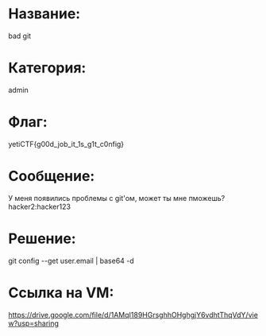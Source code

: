 # Название: 
bad git

# Категория: 
admin

# Флаг: 
yetiCTF{g00d_job_it_1s_g1t_c0nfig}

# Сообщение: 
У меня появились проблемы с git'ом, может ты мне пможешь? hacker2:hacker123

# Решение: 
git config --get user.email | base64 -d

# Ссылка на VM: 
https://drive.google.com/file/d/1AMqI189HGrsghhOHghgjY6vdhtThqVdY/view?usp=sharing
